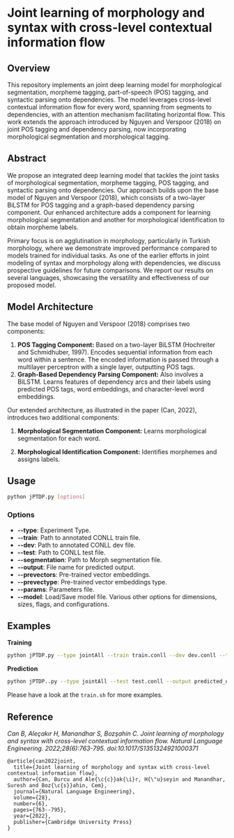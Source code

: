 # Joint learning of morphology and syntax with cross-level contextual information flow

## Overview
This repository implements an joint deep learning model for morphological segmentation, morpheme tagging, part-of-speech (POS) tagging, and syntactic parsing onto dependencies. The model leverages cross-level contextual information flow for every word, spanning from segments to dependencies, with an attention mechanism facilitating horizontal flow. This work extends the approach introduced by Nguyen and Verspoor (2018) on joint POS tagging and dependency parsing, now incorporating morphological segmentation and morphological tagging.

## Abstract
We propose an integrated deep learning model that tackles the joint tasks of morphological segmentation, morpheme tagging, POS tagging, and syntactic parsing onto dependencies. Our approach builds upon the base model of Nguyen and Verspoor (2018), which consists of a two-layer BiLSTM for POS tagging and a graph-based dependency parsing component. Our enhanced architecture adds a component for learning morphological segmentation and another for morphological identification to obtain morpheme labels.

Primary focus is on agglutination in morphology, particularly in Turkish morphology, where we demonstrate improved performance compared to models trained for individual tasks. As one of the earlier efforts in joint modeling of syntax and morphology along with dependencies, we discuss prospective guidelines for future comparisons. We report our results on several languages, showcasing the versatility and effectiveness of our proposed model.

## Model Architecture
The base model of Nguyen and Verspoor (2018) comprises two components:

1. **POS Tagging Component:** Based on a two-layer BiLSTM (Hochreiter and Schmidhuber, 1997). Encodes sequential information from each word within a sentence. The encoded information is passed through a multilayer perceptron with a single layer, outputting POS tags.
2. **Graph-Based Dependency Parsing Component:** Also involves a BiLSTM. Learns features of dependency arcs and their labels using predicted POS tags, word embeddings, and character-level word embeddings. 

Our extended architecture, as illustrated in the paper (Can, 2022), introduces two additional components:
1. **Morphological Segmentation Component:** Learns morphological segmentation for each word.

2. **Morphological Identification Component:** Identifies morphemes and assigns labels.

## Usage

```sh
python jPTDP.py [options]
```
### Options
* **--type**: Experiment Type.
* **--train**: Path to annotated CONLL train file.
* **--dev**: Path to annotated CONLL dev file.
* **--test**: Path to CONLL test file.
* **--segmentation**: Path to Morph segmentation file.
* **--output**: File name for predicted output.
* **--prevectors**: Pre-trained vector embeddings.
* **--prevectype**: Pre-trained vector embeddings type.
* **--params**: Parameters file.
* **--model**: Load/Save model file.
Various other options for dimensions, sizes, flags, and configurations.

## Examples
**Training**
```sh
python jPTDP.py --type jointAll --train train.conll --dev dev.conll --test test.conll --output predicted_output.conll --prevectors pre-trained_embeddings.vec
```

**Prediction**
```sh
python jPTDP..py --type jointAll --test test.conll --output predicted_output.conll --model saved_model
```
Please have a look at the `train.sh` for more examples.
## Reference
*Can B, Aleçakır H, Manandhar S, Bozşahin C. Joint learning of morphology and syntax with cross-level contextual information flow. Natural Language Engineering. 2022;28(6):763-795. doi:10.1017/S1351324921000371*
```
@article{can2022joint,
  title={Joint learning of morphology and syntax with cross-level contextual information flow},
  author={Can, Burcu and Ale{\c{c}}ak{\i}r, H{\"u}seyin and Manandhar, Suresh and Boz{\c{s}}ahin, Cem},
  journal={Natural Language Engineering},
  volume={28},
  number={6},
  pages={763--795},
  year={2022},
  publisher={Cambridge University Press}
}
```





















